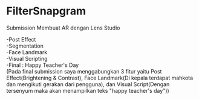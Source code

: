 # FilterSnapgram
Submission Membuat AR dengan Lens Studio

-Post Effect <br>
-Segmentation <br>
-Face Landmark <br>
-Visual Scripting <br>
-Final : Happy Teacher's Day <br>(Pada final submission saya menggabungkan 3 fitur yaitu Post Effect(Brightening & Contrast), Face Landmark(Di kepala terdapat mahkota dan mengikuti gerakan dari pengguna), dan Visual Script(Dengan tersenyum maka akan menampilkan teks "happy teacher's day"))
